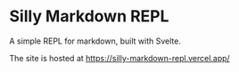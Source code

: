 # Silly Markdown REPL

A simple REPL for markdown, built with Svelte.

The site is hosted at https://silly-markdown-repl.vercel.app/